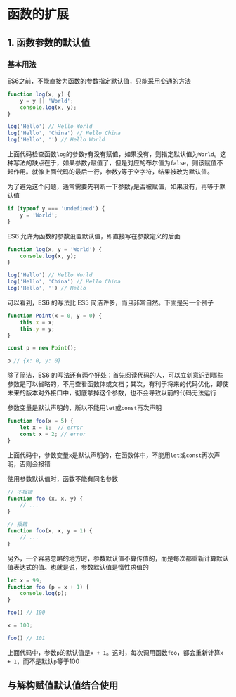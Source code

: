 # 函数的扩展
## 1. 函数参数的默认值

### 基本用法
ES6之前，不能直接为函数的参数指定默认值，只能采用变通的方法

```javascript
function log(x, y) {
	y = y || 'World';
	console.log(x, y);
}

log('Hello') // Hello World
log('Hello', 'China') // Hello China
log('Hello', '') // Hello World
```

上面代码检查函数`log`的参数`y`有没有赋值，如果没有，则指定默认值为`World`。这种写法的缺点在于，如果参数`y`赋值了，但是对应的布尔值为`false`，则该赋值不起作用。就像上面代码的最后一行，参数`y`等于空字符，结果被改为默认值。

为了避免这个问题，通常需要先判断一下参数`y`是否被赋值，如果没有，再等于默认值

```javascript
if (typeof y === 'undefined') {
	y = 'World';
}
```

ES6 允许为函数的参数设置默认值，即直接写在参数定义的后面

```javascript
function log(x, y = 'World') {
	console.log(x, y);
}

log('Hello') // Hello World
log('Hello', 'China') // Hello China
log('Hello', '') // Hello  
```

可以看到，ES6 的写法比 ES5 简洁许多，而且非常自然。下面是另一个例子

```javascript
function Point(x = 0, y = 0) {
	this.x = x;
	this.y = y;
}

const p = new Point();

p // {x: 0, y: 0}
```

除了简洁，ES6 的写法还有两个好处：首先阅读代码的人，可以立刻意识到哪些参数是可以省略的，不用查看函数体或文档；其次，有利于将来的代码优化，即使未来的版本对外接口中，彻底拿掉这个参数，也不会导致以前的代码无法运行

参数变量是默认声明的，所以不能用`let`或`const`再次声明

```javascript
function foo(x = 5) {
	let x = 1;  // error
	const x = 2; // error
}
```

上面代码中，参数变量`x`是默认声明的，在函数体中，不能用`let`或`const`再次声明，否则会报错

使用参数默认值时，函数不能有同名参数

```javascript
// 不报错
function foo (x, x, y) {
	// ...
}

// 报错
function foo(x, x, y = 1) {
	// ...
}
```

另外，一个容易忽略的地方时，参数默认值不算传值的，而是每次都重新计算默认值表达式的值。也就是说，参数默认值是惰性求值的

```javascript
let x = 99;
function foo (p = x + 1) {
	console.log(p);
}

foo() // 100

x = 100;

foo() // 101
```

上面代码中，参数`p`的默认值是`x + 1`。这时，每次调用函数`foo`，都会重新计算`x + 1`，而不是默认`p`等于100

## 与解构赋值默认值结合使用
